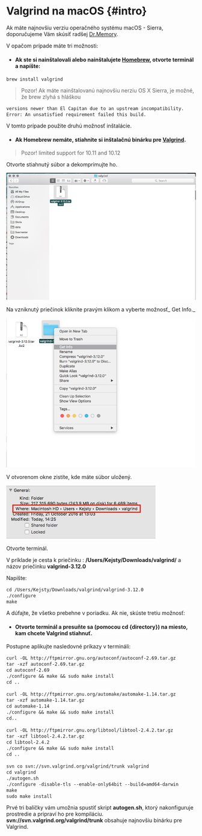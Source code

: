 # Valgrind na macOS {#intro}

Ak máte najnovšiu verziu operačného systému macOS - Sierra, doporučujeme Vám skúsiť radšej [Dr.Memory](/memory-leaks/macos_drmemory.md).

V opačom prípade máte tri možnosti:

* #### Ak ste si nainštalovali alebo nainštalujete [Homebrew](/qt-creator/homebrew-osx.md), otvorte terminál a napíšte:

```terminal
brew install valgrind
```

>Pozor! Ak máte nainštalovanú najnovšiu nerziu OS X Sierra, je možné, že brew zlyhá s hláškou

```terminal
versions newer than El Capitan due to an upstream incompatibility.
Error: An unsatisfied requirement failed this build.
```

V tomto prípade použite druhú možnosť inštalácie.

* #### Ak Homebrew nemáte, stiahnite si inštalačnú binárku pre [Valgrind](http://valgrind.org/downloads/).

>Pozor! limited support for 10.11 and 10.12

Otvorte stiahnutý súbor a dekomprimujte ho.

![](../assets/OSX_valgrind1.png)

Na vzniknutý priečinok kliknite pravým klikom a vyberte možnosť_ Get Info._

![](../assets/OSX_valgrind2.png)

V otvorenom okne zistíte, kde máte súbor uložený.

![](../assets/OSX_valgrind3.jpg)

Otvorte terminál.

V príklade je cesta k priečinku : **/Users/Kejsty/Downloads/valgrind/** a názov priečinku **valgrind-3.12.0**

Napíšte:

```terminal
cd /Users/Kejsty/Downloads/valgrind/valgrind-3.12.0
./configure
make
```

A dúfajte, že všetko prebehne v poriadku. Ak nie, skúste tretiu možnosť:

* #### Otvorte terminál a presuňte sa \(pomocou cd {directory}\) na miesto, kam chcete Valgrind stiahnuť.

Postupne aplikujte nasledovné príkazy v termináli:

```terminal
curl -OL http://ftpmirror.gnu.org/autoconf/autoconf-2.69.tar.gz
tar -xzf autoconf-2.69.tar.gz 
cd autoconf-2.69
./configure && make && sudo make install
cd ..

curl -OL http://ftpmirror.gnu.org/automake/automake-1.14.tar.gz
tar -xzf automake-1.14.tar.gz
cd automake-1.14
./configure && make && sudo make install
cd..

curl -OL http://ftpmirror.gnu.org/libtool/libtool-2.4.2.tar.gz
tar -xzf libtool-2.4.2.tar.gz
cd libtool-2.4.2
./configure && make && sudo make install
cd ..

svn co svn://svn.valgrind.org/valgrind/trunk valgrind
cd valgrind
./autogen.sh
./configure -disable-tls --enable-only64bit --build=amd64-darwin 
make
sudo make install 
```

Prvé tri balíčky vám umožnia spustiť skript **autogen.sh**, ktorý nakonfiguruje prostredie a pripraví ho pre kompiláciu.  
**svn://svn.valgrind.org/valgrind/trunk** obsahuje najnovšiu binárku pre Valgrind.

